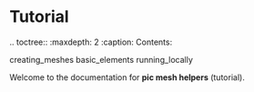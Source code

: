 # Tutorial


.. toctree::
   :maxdepth: 2
   :caption: Contents:

   creating_meshes
   basic_elements
   running_locally


Welcome to the documentation for **pic mesh helpers** (tutorial).
